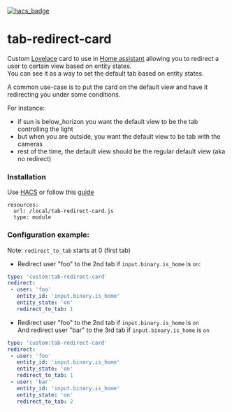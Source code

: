 [![hacs_badge](https://img.shields.io/badge/HACS-Default-orange.svg?style=for-the-badge)](https://github.com/custom-components/hacs)  

# tab-redirect-card
Custom [Lovelace](https://www.home-assistant.io/lovelace) card to use in [Home assistant](https://www.home-assistant.io/) allowing you to redirect a user to certain view based on entity states.  
You can see it as a way to set the default tab based on entity states.  

A common use-case is to put the card on the default view and have it redirecting you under some conditions.  

For instance:
- if sun is below_horizon you want the default view to be the tab controlling the light
- but when you are outside, you want the default view to be tab with the cameras
- rest of the time, the default view should be the regular default view (aka no redirect)

### Installation
Use [HACS](https://hacs.xyz/) or follow this [guide](https://github.com/thomasloven/hass-config/wiki/Lovelace-Plugins)

```
resources:
  url: /local/tab-redirect-card.js
  type: module
```

### Configuration example:
Note: `redirect_to_tab` starts at 0 (first tab)  

 - Redirect user "foo" to the 2nd tab if `input.binary.is_home` is `on`:
```yaml
type: 'custom:tab-redirect-card'
redirect:
 - user: 'foo'
   entity_id: 'input.binary.is_home'
   entity_state: 'on'
   redirect_to_tab: 1
```

 - Redirect user "foo" to the 2nd tab if `input.binary.is_home` is `on`  
   And redirect user "bar" to the 3rd tab if `input.binary.is_home` is `on`  
```yaml
type: 'custom:tab-redirect-card'
redirect:
 - user: 'foo'
   entity_id: 'input.binary.is_home'
   entity_state: 'on'
   redirect_to_tab: 1
 - user: 'bar'
   entity_id: 'input.binary.is_home'
   entity_state: 'on'
   redirect_to_tab: 2
```
